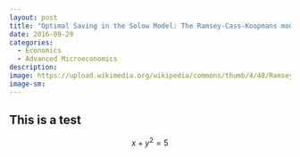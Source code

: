 ```yaml
---
layout: post
title: "Optimal Saving in the Solow Model: The Ramsey-Cass-Koopmans model"
date: 2016-09-29
categories: 
  - Economics
  - Advanced Microeconomics
description: 
image: https://upload.wikimedia.org/wikipedia/commons/thumb/4/48/Ramseypic.svg/300px-Ramseypic.svg.png
image-sm: 
---
```


## This is a test

$$ x + y ^ 2 = 5 $$
